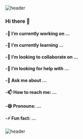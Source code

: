 ![header](https://capsule-render.vercel.app/api?type=slice&color=yellow&height=100&section=header&text=Hello%20World&fontSize=90)

### Hi there 👋


#### -🔭 I’m currently working on ...  
#### -🌱 I’m currently learning ...  
#### -👯 I’m looking to collaborate on ...  
#### -🤔 I’m looking for help with ...  
#### -💬 Ask me about ...  
#### -📫 How to reach me: ...  
#### -😄 Pronouns: ...  
#### -⚡ Fun fact: ...  








![header](https://capsule-render.vercel.app/api?type=slice&color=green&height=100&section=footer)


